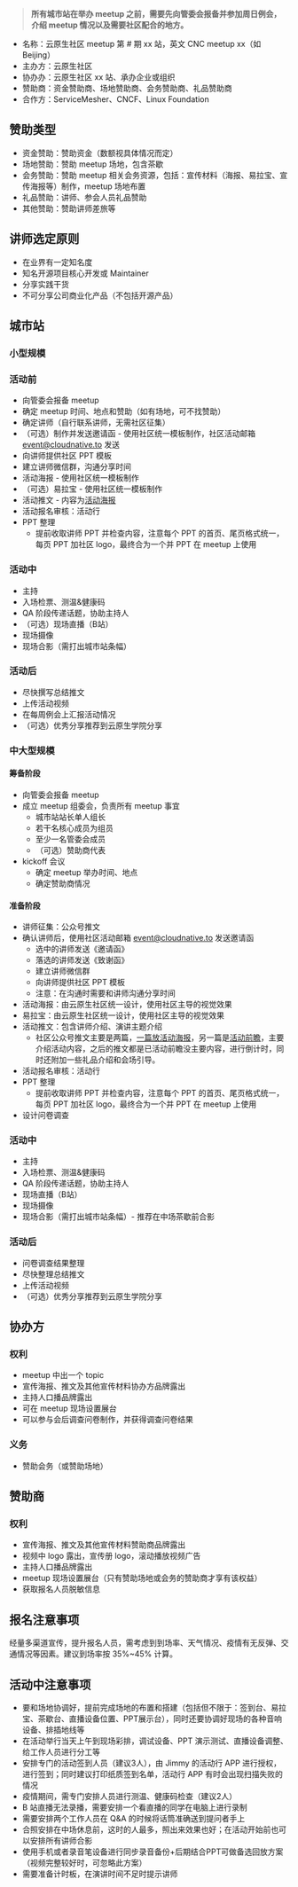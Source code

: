 > **所有城市站在举办 meetup 之前，需要先向管委会报备并参加周日例会，介绍 meetup 情况以及需要社区配合的地方。**

- 名称：云原生社区 meetup 第 # 期 xx 站，英文 CNC meetup xx（如 Beijing）
- 主办方：云原生社区
- 协办办：云原生社区 xx 站、承办企业或组织
- 赞助商：资金赞助商、场地赞助商、会务赞助商、礼品赞助商
- 合作方：ServiceMesher、CNCF、Linux Foundation

## 赞助类型

- 资金赞助：赞助资金（数额视具体情况而定）
- 场地赞助：赞助 meetup 场地，包含茶歇
- 会务赞助：赞助 meetup 相关会务资源，包括：宣传材料（海报、易拉宝、宣传海报等）制作，meetup 场地布置
- 礼品赞助：讲师、参会人员礼品赞助
- 其他赞助：赞助讲师差旅等

## 讲师选定原则

- 在业界有一定知名度
- 知名开源项目核心开发或 Maintainer
- 分享实践干货
- 不可分享公司商业化产品（不包括开源产品）

## 城市站

### 小型规模

### 活动前

- 向管委会报备 meetup
- 确定 meetup 时间、地点和赞助（如有场地，可不找赞助）
- 确定讲师（自行联系讲师，无需社区征集）
- （可选）制作并发送邀请函 - 使用社区统一模板制作，社区活动邮箱 [event@cloudnative.to](event@cloudnative.to) 发送
- 向讲师提供社区 PPT 模板
- 建立讲师微信群，沟通分享时间
- 活动海报 - 使用社区统一模板制作
- （可选）易拉宝 - 使用社区统一模板制作
- 活动推文 - 内容为[活动海报](https://mp.weixin.qq.com/s/WXDNz-fJ_Qn1MpxoEz-3LQ)
- 活动报名审核：活动行
- PPT 整理
  - 提前收取讲师 PPT 并检查内容，注意每个 PPT 的首页、尾页格式统一，每页 PPT 加社区 logo，最终合为一个并 PPT 在 meetup 上使用

### 活动中

- 主持
- 入场检票、测温&健康码
- QA 阶段传递话题，协助主持人
- （可选）现场直播（B站）
- 现场摄像
- 现场合影（需打出城市站条幅）

### 活动后

- 尽快撰写总结推文
- 上传活动视频
- 在每周例会上汇报活动情况
- （可选）优秀分享推荐到云原生学院分享

### 中大型规模

#### 筹备阶段

- 向管委会报备 meetup
- 成立 meetup 组委会，负责所有 meetup 事宜
  - 城市站站长单人组长
  - 若干名核心成员为组员
  - 至少一名管委会成员
  - （可选）赞助商代表
- kickoff 会议
  - 确定 meetup 举办时间、地点
  - 确定赞助商情况

#### 准备阶段

- 讲师征集：公众号推文
- 确认讲师后，使用社区活动邮箱 [event@cloudnative.to](event@cloudnative.to) 发送邀请函
  - 选中的讲师发送《邀请函》
  - 落选的讲师发送《致谢函》
  - 建立讲师微信群
  - 向讲师提供社区 PPT 模板
  - 注意：在沟通时需要和讲师沟通分享时间
- 活动海报：由云原生社区统一设计，使用社区主导的视觉效果
- 易拉宝：由云原生社区统一设计，使用社区主导的视觉效果
- 活动推文：包含讲师介绍、演讲主题介绍
  - 社区公众号推文主要是两篇，[一篇放活动海报](https://mp.weixin.qq.com/s/I2z3i1VKMShVhOyU4XIxlg)，另一篇是[活动前瞻](https://mp.weixin.qq.com/s/DjKGjIQto-Orakcg3LS2Sg)，主要介绍活动内容，之后的推文都是已活动前瞻没主要内容，进行倒计时，同时还附加一些礼品介绍和会场引导。
- 活动报名审核：活动行
- PPT 整理
  - 提前收取讲师 PPT 并检查内容，注意每个 PPT 的首页、尾页格式统一，每页 PPT 加社区 logo，最终合为一个并 PPT 在 meetup 上使用
- 设计问卷调查

### 活动中

- 主持
- 入场检票、测温&健康码
- QA 阶段传递话题，协助主持人
- 现场直播（B站）
- 现场摄像
- 现场合影（需打出城市站条幅）- 推荐在中场茶歇前合影


### 活动后

- 问卷调查结果整理
- 尽快整理总结推文
- 上传活动视频
- （可选）优秀分享推荐到云原生学院分享

## 协办方

### 权利

- meetup 中出一个 topic
- 宣传海报、推文及其他宣传材料协办方品牌露出
- 主持人口播品牌露出
- 可在 meetup 现场设置展台
- 可以参与会后调查问卷制作，并获得调查问卷结果

### 义务

- 赞助会务（或赞助场地）

## 赞助商

### 权利

- 宣传海报、推文及其他宣传材料赞助商品牌露出
- 视频中 logo 露出，宣传册 logo，滚动播放视频广告
- 主持人口播品牌露出
- meetup 现场设置展台（只有赞助场地或会务的赞助商才享有该权益）
- 获取报名人员脱敏信息

## 报名注意事项

经量多渠道宣传，提升报名人员，需考虑到到场率、天气情况、疫情有无反弹、交通情况等因素。建议到场率按 35%~45% 计算。

## 活动中注意事项

- 要和场地协调好，提前完成场地的布置和搭建（包括但不限于：签到台、易拉宝、茶歇台、直播设备位置、PPT展示台），同时还要协调好现场的各种音响设备、排插地线等
- 在活动举行当天上午到现场彩排，调试设备、PPT 演示测试、直播设备调整、给工作人员进行分工等
- 安排专门的活动签到人员（建议3人），由 Jimmy 的活动行 APP 进行授权，进行签到；同时建议打印纸质签到名单，活动行 APP 有时会出现扫描失败的情况
- 疫情期间，需专门安排人员进行测温、健康码检查（建议2人）
- B 站直播无法录播，需要安排一个看直播的同学在电脑上进行录制
- 需要安排两个工作人员在 Q&A 的时候将话筒准确送到提问者手上
- 合照安排在中场休息前，这时的人最多，照出来效果也好；在活动开始前也可以安排所有讲师合影
- 使用手机或者录音笔设备进行同步录音备份+后期结合PPT可做备选回放方案（视频完整较好时，可忽略此方案）
- 需要准备计时板，在演讲时间不足时提示讲师